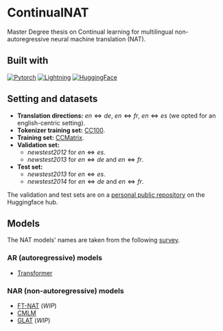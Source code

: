 # ContinualNAT
Master Degree thesis on Continual learning for multilingual non-autoregressive neural machine translation (NAT).

## Built with
[![Pytorch](https://img.shields.io/badge/PyTorch-EE4C2C?style=for-the-badge&logo=pytorch&logoColor=white)](https://github.com/pytorch/pytorch)
[![Lightning](https://img.shields.io/badge/Lightning-792DE4?style=for-the-badge&logo=lightning&logoColor=white)](https://github.com/Lightning-AI/lightning)
[![HuggingFace](https://img.shields.io/badge/%F0%9F%A4%97-huggingface-FF9D00?style=for-the-badge&labelColor=FFD21E)](https://github.com/huggingface/transformers)

## Setting and datasets
- **Translation directions:** $en \Leftrightarrow de$, $en \Leftrightarrow fr$, $en \Leftrightarrow es$ (we opted for an english-centric setting). 
- **Tokenizer training set:** [CC100](https://huggingface.co/datasets/cc100).
- **Training set:** [CCMatrix](https://huggingface.co/datasets/yhavinga/ccmatrix).
- **Validation set:**
  - _newstest2012_ for $en \Leftrightarrow es$.
  - _newstest2013_ for $en \Leftrightarrow de$ and $en \Leftrightarrow fr$.
- **Test set:**
  - _newstest2013_ for $en \Leftrightarrow es$.
  - _newstest2014_ for $en \Leftrightarrow de$ and $en \Leftrightarrow fr$.

The validation and test sets are on a [personal public repository](https://huggingface.co/datasets/thesistranslation/wmt14) on the Huggingface hub.

## Models
The NAT models' names are taken from the following [survey](https://arxiv.org/pdf/2204.09269.pdf).
### AR (autoregressive) models
- [Transformer](https://arxiv.org/abs/1706.03762)

### NAR (non-autoregressive) models
- [FT-NAT](https://arxiv.org/abs/1711.02281) (_WIP_)
- [CMLM](https://arxiv.org/abs/1904.09324)
- [GLAT](https://arxiv.org/abs/2008.07905) (_WIP_)
